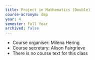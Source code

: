 ```yaml
---
title: Project in Mathematics (Double)	
course-acronym: dmp
year: 4
semester: Full Year
archived: false
---
```

- Course organiser: Milena Hering
- Course secretary: Alison Fairgrieve
- There is no course text for this class

